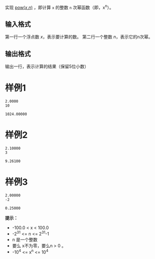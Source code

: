 实现 [pow(​*x*​, ​*n*​)](https://www.cplusplus.com/reference/valarray/pow/) ，即计算 `x` 的整数 `n` 次幂函数（即，x<sup>n</sup>）。

## 输入格式

第一行一个浮点数 $x$，表示要计算的数。
第二行一个整数 $n$，表示它的n次幂。

## 输出格式

输出一行，表示计算的结果（保留5位小数）

# 样例1

```input1
2.0000
10
```

```output1
1024.00000
```

# 样例2

```input2
2.10000
3
```

```output2
9.26100
```

# 样例3

```input3
2.00000
-2
```

```output3
0.25000
```

**提示：**

* -100.0 < x < 100.0
* -2<sup>31</sup> <= n <= 2<sup>31</sup>-1
* n 是一个整数
* 要么 x不为零，要么n > 0 。
* -10<sup>4</sup> <= x<sup>n</sup> <= 10<sup>4</sup>

